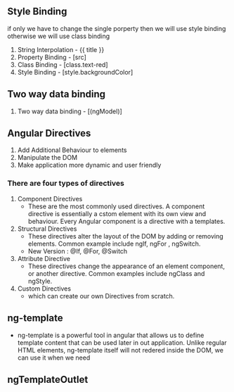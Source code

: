 ## Style Binding

if only we have to change the single porperty then we will use style binding 
otherwise we will use class binding
1. String Interpolation - {{ title }}
2. Property Binding - [src]
3. Class Binding - [class.text-red]
4. Style Binding - [style.backgroundColor]

## Two way data binding 
1. Two way data binding - [(ngModel)]


## Angular Directives
1. Add Additional Behaviour to elements 
2. Manipulate the DOM
3. Make application more dynamic and user friendly

### There are four types of directives 
1. Component Directives
    - These are the most commonly used directives. A component directive is essentially a cstom element with its own view and behaviour. Every Angular component is a directive with a templates.
2. Structural Directives
    - These directives alter the layout of the DOM by adding or removing elements. Common example include ngIf, ngFor , ngSwitch.
    - New Version : @If, @For, @Switch
3. Attribute Directive
    - These directives change the appearance of an element component, or another directive. Common examples include ngClass and ngStyle.
4. Custom Directives
    - which can create our own Directives from scratch.

## ng-template
- ng-template is a powerful tool in angular that allows us to define template content that can be used later in out application. Unlike regular HTML elements, ng-template itself will not redered inside the DOM, we can use it when we need  

## ngTemplateOutlet
